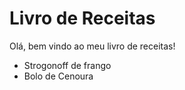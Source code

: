 # Livro de Receitas # 

Olá, bem vindo ao meu livro de receitas!
 - Strogonoff de frango
 - Bolo de Cenoura